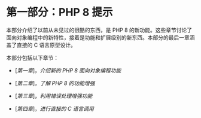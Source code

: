 # 第一部分：PHP 8 提示

本部分介绍了以前从未见过的很酷的东西，是 PHP 8 的新功能。这些章节讨论了面向对象编程中的新特性，接着是功能和扩展级别的新东西。本部分的最后一章涵盖了直接的 C 语言原型设计。

本部分包括以下章节：

+   [*第一章*]，*介绍新的 PHP 8 面向对象编程功能*

+   [*第二章*]，*了解 PHP 8 的功能增强*

+   [*第三章*]，*利用错误处理增强功能*

+   [*第四章*]，*进行直接的 C 语言调用*
